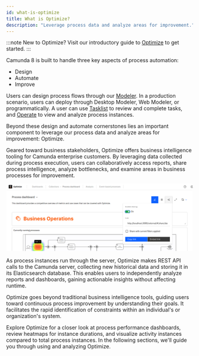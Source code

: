 ```yaml
---
id: what-is-optimize
title: What is Optimize?
description: "Leverage process data and analyze areas for improvement."
---
```


:::note
New to Optimize? Visit our introductory guide to [Optimize](/guides/improve-processes-with-optimize.md) to get started.
:::

Camunda 8 is built to handle three key aspects of process automation:

- Design
- Automate
- Improve

Users can design process flows through our [Modeler](/components/modeler/about-modeler.md). In a production scenario, users can deploy through Desktop Modeler, Web Modeler, or programmatically. A user can use [Tasklist](/components/tasklist/introduction-to-tasklist.md) to review and complete tasks, and [Operate](/components/operate/operate-introduction.md) to view and analyze process instances.

Beyond these design and automate cornerstones lies an important component to leverage our process data and analyze areas for improvement: Optimize.

Geared toward business stakeholders, Optimize offers business intelligence tooling for Camunda enterprise customers. By leveraging data collected during process execution, users can collaboratively access reports, share process intelligence, analyze bottlenecks, and examine areas in business processes for improvement.

![process performance dashboard](./img/dashboard-sharingPopover.png)

As process instances run through the server, Optimize makes REST API calls to the Camunda server, collecting new historical data and storing it in its Elasticsearch database. This enables users to independently analyze reports and dashboards, gaining actionable insights without affecting runtime.

Optimize goes beyond traditional business intelligence tools, guiding users toward continuous process improvement by understanding their goals. It facilitates the rapid identification of constraints within an individual's or organization's system.

Explore Optimize for a closer look at process performance dashboards, review heatmaps for instance durations, and visualize activity instances compared to total process instances. In the following sections, we'll guide you through using and analyzing Optimize.
